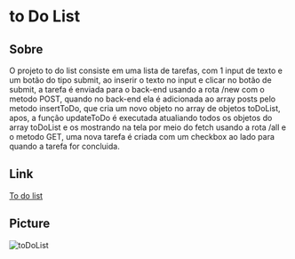 # to Do List

<h2>Sobre</h2>

<p>O projeto to do list consiste em uma lista de tarefas, com 1 input de texto e um botão do tipo submit, ao inserir o texto no input e clicar no botão de submit, a tarefa é enviada para o back-end usando a rota /new com o metodo POST, quando no back-end ela é adicionada ao array posts pelo metodo insertToDo, que cria um novo objeto no array de objetos toDoList, apos, a função updateToDo é executada atualiando todos os objetos do array toDoList e os mostrando na tela por meio do fetch usando a rota /all e o metodo GET,  uma nova tarefa é criada com um checkbox ao lado para quando a tarefa for concluida.</p>

<h2>Link</h2>
<a href='https://unruffled-turing-b06ef7.netlify.app/'>To do list</a>

<h2>Picture</h2>

![toDoList](https://user-images.githubusercontent.com/79015823/138046834-cd2142d6-a2a9-457b-a98f-5f18c90bde9f.jpg)

